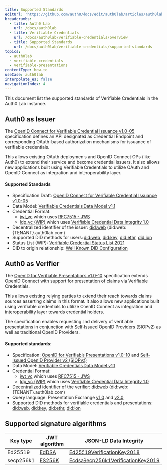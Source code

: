 ```yaml
---
title: Supported Standards
editUrl: 'https://github.com/auth0/docs/edit/auth0lab/articles/auth0lab/verifiable-credentials/supported-standards.md'
breadcrumbs:
  - title: Auth0 Lab
    url: /docs/auth0lab
  - title: Verifiable Credentials
    url: /docs/auth0lab/verifiable-credentials/overview
  - title: Supported Standards
    url: /docs/auth0lab/verifiable-credentials/supported-standards
topics:
  - auth0lab
  - verifiable-credentials
  - verifiable-presentations
contentType: how-to
useCase: auth0lab
interpolate_es: false
navigationIndex: 4
---
```


This document list the supported standards of Verifiable Credentials in the Auth0 Lab instance.

## Auth0 as Issuer

The [OpenID Connect for Verifiable Credential Issuance v1.0-05](https://openid.net/specs/openid-connect-4-verifiable-credential-issuance-1_0-05.html) specification defines an API designated as Credential Endpoint and corresponding OAuth-based authorization mechanisms for issuance of verifiable credentials.

This allows existing OAuth deployments and OpenID Connect OPs (like Auth0) to extend their service and become credential issuers. It also allows new applications built using Verifiable Credentials to utilize OAuth and OpenID Connect as integration and interoperability layer.

#### Supported Standards

-  Specification Draft: [OpenID Connect for Verifiable Credential Issuance v1.0-05](https://openid.net/specs/openid-connect-4-verifiable-credential-issuance-1_0-05.html)
-  Data Model: [Verifiable Credentials Data Model v1.1](https://www.w3.org/TR/vc-data-model/)
-  Credential Format:
    - [jwt_vc](https://www.w3.org/TR/vc-data-model/#json-web-token) which uses [RFC7515 - JWS](https://datatracker.ietf.org/doc/html/rfc7515)
    - [ldp_vc (WIP)](https://openid.net/specs/openid-4-verifiable-credential-issuance-1_0.html#name-vc-secured-using-data-integ) which uses [Verifiable Credential Data Integrity 1.0](https://w3c.github.io/vc-data-integrity/)
-  Decentralized identifier of the issuer: [did:web](https://github.com/w3c-ccg/did-method-web) (did:web:{TENANT}.auth0lab.com)
-  Supported DID methods for users: [did:web](https://github.com/w3c-ccg/did-method-web), [did:key](https://w3c-ccg.github.io/did-method-key/), [did:ethr](https://github.com/decentralized-identity/ethr-did-resolver/blob/master/doc/did-method-spec.md), [did:ion](https://identity.foundation/ion/)
-  Status List (WIP): [Verifiable Credential Status List 2021](https://w3c-ccg.github.io/vc-status-list-2021/)
-  DID to origin relationship: [Well Known DID Configuration](https://identity.foundation/.well-known/resources/did-configuration)


## Auth0 as Verifier

The [OpenID for Verifiable Presentations v1.0-10](https://openid.net/specs/openid-connect-4-verifiable-presentations-1_0-10.html) specification extends OpenID Connect with support for presentation of claims via Verifiable Credentials.

This allows existing relying parties to extend their reach towards claims sources asserting claims in this format. It also allows new applications built using verifiable credentials to utilize OpenID Connect as integration and interoperability layer towards credential holders.

The specification enables requesting and delivery of verifiable presentations in conjunction with Self-Issued OpenID Providers (SIOPv2) as well as traditional OpenID Providers.

#### Supported standards:

-  Specification: [OpenID for Verifiable Presentations v1.0-10](https://openid.net/specs/openid-connect-4-verifiable-presentations-1_0-10.html) and [Self-Issued OpenID Provider v2 (SIOPv2)](https://openid.net/specs/openid-connect-self-issued-v2-1_0.html)
-  Data Model: [Verifiable Credentials Data Model v1.1](https://www.w3.org/TR/vc-data-model/)
-  Credential Format:
    - [jwt_vc](https://www.w3.org/TR/vc-data-model/#json-web-token) which uses [RFC7515 - JWS](https://datatracker.ietf.org/doc/html/rfc7515)
    - [ldp_vc (WIP)](https://openid.net/specs/openid-4-verifiable-credential-issuance-1_0.html#name-vc-secured-using-data-integ) which uses [Verifiable Credential Data Integrity 1.0](https://w3c.github.io/vc-data-integrity/)
-  Decentralized identifier of the verifier: [did:web](https://github.com/w3c-ccg/did-method-web) (did:web:{TENANT}.auth0lab.com)
-  Query language: Presentation Exchange [v1.0](https://identity.foundation/presentation-exchange/spec/v1.0.0/) and [v2.0](https://identity.foundation/presentation-exchange/spec/v2.0.0/)
-  Supported DID methods for verifiable credentials and presentations: [did:web](https://github.com/w3c-ccg/did-method-web), [did:key](https://w3c-ccg.github.io/did-method-key/), [did:ethr](https://github.com/decentralized-identity/ethr-did-resolver/blob/master/doc/did-method-spec.md), [did:ion](https://identity.foundation/ion/)


## Supported signature algorithms

| Key type  | JWT algorithm                                           | JSON-LD Data Integrity                                                                   |
|-----------|---------------------------------------------------------|------------------------------------------------------------------------------------------|
| Ed25519   | [EdDSA](https://datatracker.ietf.org/doc/html/rfc8037)  | [Ed25519VerificationKey2018](https://w3c-ccg.github.io/lds-ed25519-2018/)                |
| secp256k1 | [ES256K](https://datatracker.ietf.org/doc/html/rfc8812) | [EcdsaSecp256k1VerificationKey2019](https://w3c-ccg.github.io/lds-ecdsa-secp256k1-2019/) |


